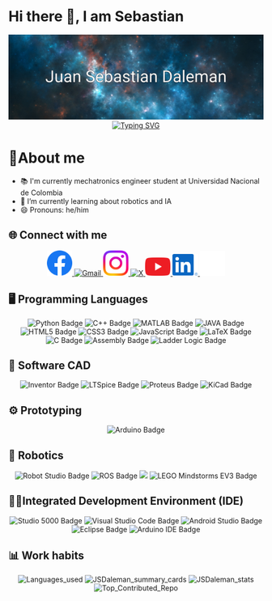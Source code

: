 <!-- 
Iconos del https://github.com/dheereshagrwal/colored-icons/tree/master
-->

<!--
Inspirado en los github de:
https://github.com/jsduenass/jsduenass/tree/main
https://github.com/cychitivav/cychitivav/tree/main
https://github.com/lgzarturo/lgzarturo
https://github.com/suzukimain/suzukimain/tree/main
https://github.com/AlphaVS-76
https://github.com/abhisheknaiidu/awesome-github-profile-readme?tab=readme-ov-file#anime-
Video guia:
https://www.youtube.com/watch?v=ECuqb5Tv9qI
-->

# Hi there 👋, I am Sebastian

<div id="banner" align="center">
<img src="./assets/Juan Sebastian Daleman.png" alt="Banner JSDaleman">
</div>
<!-- 
Para generación de la animación 
https://readme-typing-svg.herokuapp.com/demo/?font=Roboto&size=16&color=F7F7F7&center=true&vCenter=true&lines=In+the+stars%2C+we+are+inspired.
-->
<div id="fun-fact" align="center">
<a href="https://git.io/typing-svg"><img src="https://readme-typing-svg.herokuapp.com?font=Roboto&size=16&pause=1000&color=F7F7F7&center=true&vCenter=true&width=435&lines=In+the+stars%2C+we+are+inspired." alt="Typing SVG" /></a>
</div>

# 📖About me

<!--
- 🔭 I’m currently working on ... 
- 🌱 I’m currently learning ... 
- 👯 I’m looking to collaborate on ... 
- 🤔 I’m looking for help with ... 
- 💬 Ask me about ... 
- 📫 How to reach me: ... 
- 😄 Pronouns: ...
- ⚡ Fun fact: ... 
-->
- 📚 I'm currently mechatronics engineer student at Universidad Nacional de Colombia 
- 🌱 I’m currently learning about robotics and IA 
- 😄 Pronouns: he/him

## 🌐 Connect with me

<div id="social-media" align="center">

<a href="" target="_blank">
    <img src="./assets/facebook.svg" alt="Facebook" width="50px">
</a>
<a href="" target="_blank">
    <img src="./assets/gmail.svg" alt="Gmail" width="50px">
</a>
<a href="" target="_blank">
    <img src="./assets/instagram.svg" alt="Gmail" width="50px">
</a>
<a href="" target="_blank">
    <img src="./assets/x-light.svg" alt="X" width="50px">
</a>
<a href="" target="_blank">
    <img src="./assets/youtube.svg" alt="X" width="50px">
</a>
<a href="https://www.linkedin.com/in/juan-daleman-a89a9071/" target="_blank">
  <img src="./assets/linkedin.svg" alt="Linkedin" width="50px">
</a>
<a href="https://github.com/JSDaleman" target="_blank">
    <img src="./assets/github-light.svg" alt="github" width="50px">
</a>

</div>

## 🖥️ Programming Languages

<div id="programming_lenguages" class="Badge" align="center">
<!--
Para generar las medallas 
https://shields.io/badges/static-badge
Iconos para las medallas disponibles
https://simpleicons.org/?q=HTML
Para colores en HEX
https://htmlcolorcodes.com/es/
Algunos diseños ya realizados de medallas
https://github.com/alexandresanlim/Badges4-README.md-Profile#-contact-
-->
<img src="https://img.shields.io/badge/Python-3776AB?logo=python&logoColor=FFD43B" alt="Python Badge" height="28px">
<img src="https://img.shields.io/badge/C++-00599C?logo=cplusplus&logoColor=FFFFFF" alt="C++ Badge"  height="28px">
<img src="https://img.shields.io/badge/MATLAB-E67E22?logo=matlab&logoColor=0072BD" alt="MATLAB Badge"  height="28px">
<img src="https://img.shields.io/badge/Java-5382A1?logo=openjdk&logoColor=FFFFFF" alt="JAVA Badge"  height="28px">
<img src="https://img.shields.io/badge/HTML5-E34F26?logo=html5&logoColor=white" alt="HTML5 Badge"  height="28px">
<img src="https://img.shields.io/badge/CSS3-1572B6?logo=css3&logoColor=white" alt="CSS3 Badge"  height="28px">
<img src="https://img.shields.io/badge/JavaScript-323330?style=for-the-badge&logo=javascript&logoColor=F7DF1E" alt="JavaScript Badge"  height="28px">
<img src="https://img.shields.io/badge/LaTeX-008000?logo=latex&logoColor=white" alt="LaTeX Badge"  height="28px">
<img src="https://img.shields.io/badge/C-A8B900?logo=c&logoColor=white" alt="C Badge"  height="28px">
<img src="https://img.shields.io/badge/Assembly-FFB800?logo=code&logoColor=white" alt="Assembly Badge"  height="28px">
<img src="https://img.shields.io/badge/Ladder%20Logic-008080?logo=electrical-engineering&logoColor=white" alt="Ladder Logic Badge"  height="28px">

</div>


## 📐 Software CAD

<div id="software_cad" class="Badge" align="center">

<img src="https://img.shields.io/badge/Inventor-FAA21B?logo=autodesk&logoColor=white" alt="Inventor Badge"  height="28px">
<img src="https://img.shields.io/badge/LTSpice-800020" alt="LTSpice Badge"  height="28px">
<img src="https://img.shields.io/badge/Proteus-0078D7?logo=circuit-board&logoColor=white" alt="Proteus Badge"  height="28px">
<img src="https://img.shields.io/badge/KiCad-314CB6?logo=kicad&logoColor=white" alt="KiCad Badge"  height="28px">

</div>

## ⚙️ Prototyping

<div id="prototyping" class="Badge" align="center">

<img src="https://img.shields.io/badge/Arduino-00979D?logo=arduino&logoColor=white" alt="Arduino Badge" height="28px">

</div>

## 🦾 Robotics

<div id="robotics" class="Badge" align="center">

<img src="https://img.shields.io/badge/Robot%20Studio-FF0000?logo=abbrobotstudio&logoColor=white" alt="Robot Studio Badge" height="28px">
<img src="https://img.shields.io/badge/ROS-22314E?logo=ros&logoColor=white" alt="ROS Badge" height="28px">
<img src="https://img.shields.io/badge/Robotics%20Toolbox-007ACC?logo=mathworks&logoColor=white" height="28px">
<img src="https://img.shields.io/badge/LEGO%20Mindstorms%20EV3-FF0000?logo=lego&logoColor=white" alt="LEGO Mindstorms EV3 Badge" height="28px">


</div>

## 👨‍💻Integrated Development Environment (IDE)

<div id="ide" class="Badge" align="center">

<img src="https://img.shields.io/badge/Studio%205000-2C3E50?logo=automation&logoColor=white" alt="Studio 5000 Badge" height="28px">
<img src="https://img.shields.io/badge/VS%20Code-007ACC?logo=visual-studio-code&logoColor=white" alt="Visual Studio Code Badge" height="28px">
<img src="https://img.shields.io/badge/Android%20Studio-3DDC84?logo=android&logoColor=white" alt="Android Studio Badge" height="28px">
<img src="https://img.shields.io/badge/Eclipse-2C2255?logo=eclipse&logoColor=white" alt="Eclipse Badge" height="28px">
<img src="https://img.shields.io/badge/Arduino%20IDE-00979D?logo=arduino&logoColor=white" alt="Arduino IDE Badge" height="28px">

</div>

## 📊 Work habits

<div id="work_habits" class="Stadistics" align="center">
<!--
Para generar las estadisticas:
https://github.com/anuraghazra/github-readme-stats?tab=readme-ov-file
-->

<img src="https://github-readme-stats.vercel.app/api/top-langs/?username=JSDaleman&layout=compact&theme=tokyonight&hide_border=true" alt="Languages_used" width="300px">
<img src="https://github-profile-summary-cards.vercel.app/api/cards/profile-details?username=JSDaleman&theme=tokyonight" alt="JSDaleman_summary_cards"  width="600px"/>
<img src="https://github-readme-stats.vercel.app/api?username=JSDaleman&rank_icon=github&show_icons=true&theme=tokyonight&hide_border=true" alt="JSDaleman_stats" width="600px">
<!--
<img src="https://github-readme-streak-stats.herokuapp.com/?user=JSDaleman&theme=tokyonight&hide_border=true" alt="JSDaleman_streak" width="600px">
-->
<img src="https://github-contributor-stats.vercel.app/api?username=JSDaleman&limit=5&theme=tokyonight&hide_border=true&combine_all_yearly_contributions=true" alt="Top_Contributed_Repo" width="600px">
</div>